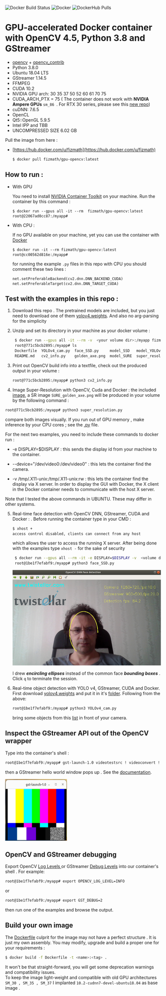 


![Docker Build Status](https://img.shields.io/docker/cloud/build/fizmath/gpu-opencv)
![Docker](https://img.shields.io/docker/cloud/automated/fizmath/gpu-opencv)
![DockerHub Pulls](https://img.shields.io/docker/pulls/fizmath/gpu-opencv.svg)


#  GPU-accelerated Docker container with OpenCV 4.5, Python 3.8 and GStreamer 

- [opencv](https://github.com/opencv/opencv) + [opencv_contrib](https://github.com/opencv/opencv_contrib)
- Python 3.8.0
- Ubuntu  18.04 LTS
- GStreamer  1.14.5
- FFMPEG
- CUDA  10.2
- NVIDIA GPU arch:  30 35 37 50 52 60 61 70 75 
- CUDA_ARCH_PTX = 75 (  The container does not work with **NVIDIA Ampere GPUs** `sm_86 `. For RTX 30 series, please see this [new repo](https://github.com/Fizmath/Docker-opencv-GPU-RTX_30))
- cuDNN:  7.6.5
- OpenCL
- Qt5::OpenGL  5.9.5
- Intel IPP and TBB
- UNCOMPRESSED SIZE  6.02 GB


Pull the image from here :

- [https://hub.docker.com/u/fizmath](https://hub.docker.com/u/fizmath)
   ```sh
   $ docker pull fizmath/gpu-opencv:latest
   ```

## How to run :

- With GPU 
  
    You need to install [NVIDIA Container Toolkit](https://docs.nvidia.com/datacenter/cloud-native/container-toolkit/install-guide.html) on your machine. Run the container by this command :

    ```
    $ docker run --gpus all -it --rm  fizmath/gpu-opencv:latest
    root@22067ad0cc87:/myapp#  
    ```

- With CPU :
    
    If no GPU available on your machine, yet you can use the container with [Docker](https://docs.docker.com/engine/install/)
    ```
    $ docker run -it --rm fizmath/gpu-opencv:latest
    root@cc00562d816e:/myapp# 
    ```
  
    for running the example ``.py`` files in this repo with CPU you should comment these two lines :
    
    ```
    net.setPreferableBackend(cv2.dnn.DNN_BACKEND_CUDA)
    net.setPreferableTarget(cv2.dnn.DNN_TARGET_CUDA)
    ```  

## Test with the examples in this repo :

1. Download this repo . The pretrained models are included, but you just need to download one of them [yolov4.weights](https://github.com/easyadin/Object-Detection-YOLOv4#pre-trained-models). And also no arg-parsing for the simplicity 

2. Unzip and set its directory in your machine as your docker volume :
   ```sh
    $ docker run --gpus all -it --rm -v  <your volume dir>:/myapp fizmath/gpu-opencv:latest
    root@771c5bcb2895:/myapp# ls
    Dockerfile  YOLOv4_cam.py  face_SSD.py     model_SSD   model_YOLOv4
    README.md   cv2_info.py    golden_axe.png  model_SURE  super_resolution.py
   ```
3. Print out OpenCV build info into a textfile, check out the produced output in your volume :
   ```sh
   root@771c5bcb2895:/myapp# python3 cv2_info.py
   ```
4.  Image Super-Resolution with OpenCV, Cuda and Docker :  the included [image](golden_axe.png), a SR image  `SURE_golden_axe.png`  will be produced in your volume by the following command  :
   ```sh
   root@771c5bcb2895:/myapp# python3 super_resolution.py 
   ```
   compare both images visually. If you run out of GPU memory , make inference by your CPU cores ; see the [.py](./super_resolution.py) file.
   
For the next two examples, you need to include these commands to docker run :

  - -e  DISPLAY=$DISPLAY  : this sends the display id from your machine to the container.

  - --device="/dev/video0:/dev/video0"  : this lets the container find the camera.

  - -v  /tmp/.X11-unix:/tmp/.X11-unix:rw  : this lets the container find the display via X server. In order to display the GUI with Docker, the X client in the Docker container needs to communicate with the host X server.

Note that I tested the above commands in UBUNTU. These may differ in other systems.

5.  Real-time face detection with OpenCV DNN, GStreamer, CUDA and Docker :
    . Before running the container type in your CMD :
    ```sh
    $ xhost +
    access control disabled, clients can connect from any host
    ```
    which allows the user to access the running X server. After being done with the examples type ``xhost -`` for the sake of security
    
    ```sh
     $ docker run --gpus all --rm -it -e DISPLAY=$DISPLAY -v  <volume dir>:/myapp -v /tmp/.X11-unix:/tmp/.X11-unix:rw --device="/dev/video0:/dev/video0"  fizmath/gpu-opencv:latest
     root@1be1f7efabf9:/myapp# python3 face_SSD.py
    ``` 

    ![img](twistellar.png)

     I drew ***encircling ellipses*** instead of the common face ***bounding boxes*** . Click `q` to terminate the session. 



6.  Real-time object detection with YOLO v4, GStreamer, CUDA and Docker. First download [yolov4.weights](https://github.com/easyadin/Object-Detection-YOLOv4#pre-trained-models) and put it in it's [folder](model_YOLOv4). Following from the above:

    ```sh
    root@1be1f7efabf9:/myapp# python3 YOLOv4_cam.py 
    ```
    bring some objects from this [list](model_YOLOv4/coco.names) in front of your camera.

## Inspect the GStreamer API out of the OpenCV wrapper 

Type into the container's shell :

```sh
root@1be1f7efabf9:/myapp# gst-launch-1.0 videotestsrc ! videoconvert ! autovideosink
```
then a  GStreamer hello world window pops up . See the [documentation](https://gstreamer.freedesktop.org/documentation/tutorials/basic/gstreamer-tools.html?gi-language=python).

 <img src=gstream.png width="200" height="200">

## OpenCV and  GStreamer debugging

Export OpenCV  [Log Levels ](https://docs.opencv.org/4.5.0/da/db0/namespacecv_1_1utils_1_1logging.html) or GStreamer [Debug Levels](https://gstreamer.freedesktop.org/documentation/tutorials/basic/debugging-tools.html?gi-language=python) into our container's shell . For example:

```sh
root@1be1f7efabf9:/myapp# export OPENCV_LOG_LEVEL=INFO 
```
or

```sh
root@1be1f7efabf9:/myapp# export GST_DEBUG=2
```

then run one of the examples and browse the output.

## Build your own image 
The [Dockerfile](Dockerfile) culprit for the image may not have a perfect structure . It is just my own assembly.
You may modify, upgrade and build a proper one for your requirements :

```bash
$ docker build -f Dockerfile -t <name>:<tag> .
```
It won't be that straight-forward, you will get some deprecation warnings and compatibility issues. <br /> To keep the image light-weight and compatible with old GPU architectures `SM_30 , SM_35 , SM_37` I implanted ``10.2-cudnn7-devel-ubuntu18.04`` as base 
image . 
